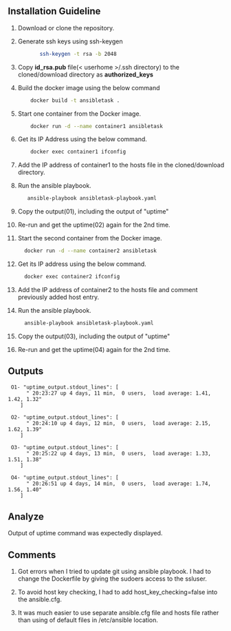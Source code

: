 
## Installation Guideline

1. Download or clone the repository.

2. Generate ssh keys using ssh-keygen

    ```bash
           ssh-keygen -t rsa -b 2048
    ```
3. Copy **id_rsa.pub** file(< userhome >/.ssh directory) to the cloned/download directory as 
 **authorized_keys**
4. Build the docker image using the below command
    ```bash
        docker build -t ansibletask .
    ```
5. Start one container from the Docker image.
    ```bash
        docker run -d --name container1 ansibletask
    ```
6. Get its IP Address using the below command.
    ```bash
        docker exec container1 ifconfig
    ```
7. Add the IP address of container1 to the hosts file in the cloned/download directory.

8. Run the ansible playbook.
    ```bash
       ansible-playbook ansibletask-playbook.yaml 
    ```
9. Copy the output(01), including the output of "uptime"
10. Re-run and get the uptime(02) again for the 2nd time.
11. Start the second container from the Docker image.
    ```bash
      docker run -d --name container2 ansibletask
    ```
12. Get its IP address using the below command.
    ```bash
      docker exec container2 ifconfig
    ```
13. Add the IP address of container2 to the hosts file and comment previously added host entry.
14. Run the ansible playbook.
    ```bash
      ansible-playbook ansibletask-playbook.yaml
     ```
15. Copy the output(03), including the output of "uptime"
16. Re-run and get the uptime(04) again for the 2nd time. 

## Outputs

  
  ``` 
   O1- "uptime_output.stdout_lines": [
        " 20:23:27 up 4 days, 11 min,  0 users,  load average: 1.41, 1.42, 1.32" 
      ] 
  ```
  ```
   O2- "uptime_output.stdout_lines": [
        " 20:24:10 up 4 days, 12 min,  0 users,  load average: 2.15, 1.62, 1.39"
    ]
  ```
  ```
   O3- "uptime_output.stdout_lines": [
        " 20:25:22 up 4 days, 13 min,  0 users,  load average: 1.33, 1.51, 1.38"
    ]
  ```
  ```
   O4- "uptime_output.stdout_lines": [
        " 20:26:51 up 4 days, 14 min,  0 users,  load average: 1.74, 1.56, 1.40"
    ]
  ```
## Analyze
   Output of uptime command was expectedly displayed.
## Comments
1. Got errors when I tried to update git using ansible playbook. I had to change the Dockerfile by giving the sudoers access to the ssluser.

2. To avoid host key checking, I had to add host_key_checking=false into the ansible.cfg.

3. It was much easier to use separate ansible.cfg file and hosts file rather than using of default files in /etc/ansible location. 